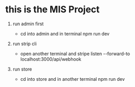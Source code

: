 # this is the MIS Project

1. run admin first
    - cd into admin and in terminal npm run dev

2. run strip cli
    - open another terminal and stripe listen --forward-to localhost:3000/api/webhook

3. run store 
    - cd into store and in another terminal npm run dev